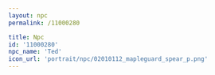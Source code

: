 ```yaml
---
layout: npc
permalink: /11000280

title: Npc
id: '11000280'
npc_name: 'Ted'
icon_url: 'portrait/npc/02010112_mapleguard_spear_p.png'
---
```

